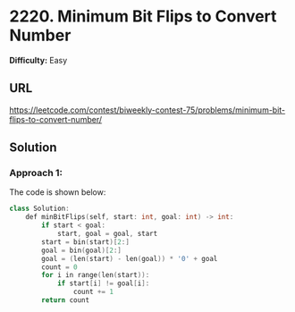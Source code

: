 # 2220. Minimum Bit Flips to Convert Number
**Difficulty:** Easy

## URL

https://leetcode.com/contest/biweekly-contest-75/problems/minimum-bit-flips-to-convert-number/

## Solution

### Approach 1:

The code is shown below:

```c++
class Solution:
    def minBitFlips(self, start: int, goal: int) -> int:
        if start < goal:
            start, goal = goal, start
        start = bin(start)[2:]
        goal = bin(goal)[2:]
        goal = (len(start) - len(goal)) * '0' + goal
        count = 0
        for i in range(len(start)):
            if start[i] != goal[i]:
                count += 1
        return count
```

